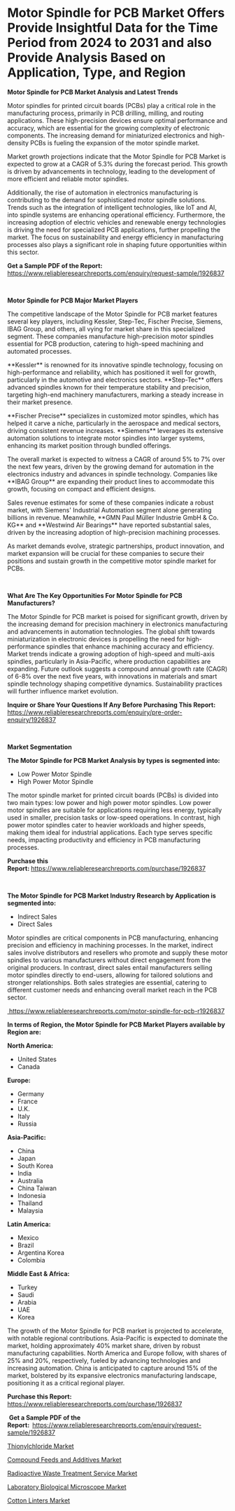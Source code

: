 <p><h1>Motor Spindle for PCB Market Offers Provide Insightful Data for the Time Period from 2024 to 2031 and also Provide Analysis Based on Application, Type, and Region</h1></p><p><strong>Motor Spindle for PCB Market Analysis and Latest Trends</strong></p>
<p><p>Motor spindles for printed circuit boards (PCBs) play a critical role in the manufacturing process, primarily in PCB drilling, milling, and routing applications. These high-precision devices ensure optimal performance and accuracy, which are essential for the growing complexity of electronic components. The increasing demand for miniaturized electronics and high-density PCBs is fueling the expansion of the motor spindle market.</p><p>Market growth projections indicate that the Motor Spindle for PCB Market is expected to grow at a CAGR of 5.3% during the forecast period. This growth is driven by advancements in technology, leading to the development of more efficient and reliable motor spindles. </p><p>Additionally, the rise of automation in electronics manufacturing is contributing to the demand for sophisticated motor spindle solutions. Trends such as the integration of intelligent technologies, like IoT and AI, into spindle systems are enhancing operational efficiency. Furthermore, the increasing adoption of electric vehicles and renewable energy technologies is driving the need for specialized PCB applications, further propelling the market. The focus on sustainability and energy efficiency in manufacturing processes also plays a significant role in shaping future opportunities within this sector.</p></p>
<p><strong>Get a Sample PDF of the Report:&nbsp;</strong> <a href="https://www.reliableresearchreports.com/enquiry/request-sample/1926837?utm_campaign=7&utm_medium=2&utm_source=Github&utm_content=ia&utm_term=25102024&utm_id=motor-spindle-for-pcb">https://www.reliableresearchreports.com/enquiry/request-sample/1926837</a></p>
<p>&nbsp;</p>
<p><strong>Motor Spindle for PCB Major Market Players</strong></p>
<p><p>The competitive landscape of the Motor Spindle for PCB market features several key players, including Kessler, Step-Tec, Fischer Precise, Siemens, IBAG Group, and others, all vying for market share in this specialized segment. These companies manufacture high-precision motor spindles essential for PCB production, catering to high-speed machining and automated processes.</p><p>**Kessler** is renowned for its innovative spindle technology, focusing on high-performance and reliability, which has positioned it well for growth, particularly in the automotive and electronics sectors. **Step-Tec** offers advanced spindles known for their temperature stability and precision, targeting high-end machinery manufacturers, marking a steady increase in their market presence.</p><p>**Fischer Precise** specializes in customized motor spindles, which has helped it carve a niche, particularly in the aerospace and medical sectors, driving consistent revenue increases. **Siemens** leverages its extensive automation solutions to integrate motor spindles into larger systems, enhancing its market position through bundled offerings.</p><p>The overall market is expected to witness a CAGR of around 5% to 7% over the next few years, driven by the growing demand for automation in the electronics industry and advances in spindle technology. Companies like **IBAG Group** are expanding their product lines to accommodate this growth, focusing on compact and efficient designs.</p><p>Sales revenue estimates for some of these companies indicate a robust market, with Siemens' Industrial Automation segment alone generating billions in revenue. Meanwhile, **GMN Paul Müller Industrie GmbH & Co. KG** and **Westwind Air Bearings** have reported substantial sales, driven by the increasing adoption of high-precision machining processes.</p><p>As market demands evolve, strategic partnerships, product innovation, and market expansion will be crucial for these companies to secure their positions and sustain growth in the competitive motor spindle market for PCBs.</p></p>
<p>&nbsp;</p>
<p><strong>What Are The Key Opportunities For Motor Spindle for PCB Manufacturers?</strong></p>
<p><p>The Motor Spindle for PCB market is poised for significant growth, driven by the increasing demand for precision machinery in electronics manufacturing and advancements in automation technologies. The global shift towards miniaturization in electronic devices is propelling the need for high-performance spindles that enhance machining accuracy and efficiency. Market trends indicate a growing adoption of high-speed and multi-axis spindles, particularly in Asia-Pacific, where production capabilities are expanding. Future outlook suggests a compound annual growth rate (CAGR) of 6-8% over the next five years, with innovations in materials and smart spindle technology shaping competitive dynamics. Sustainability practices will further influence market evolution.</p></p>
<p><strong>Inquire or Share Your Questions If Any Before Purchasing This Report:</strong> <a href="https://www.reliableresearchreports.com/enquiry/pre-order-enquiry/1926837?utm_campaign=7&utm_medium=2&utm_source=Github&utm_content=ia&utm_term=25102024&utm_id=motor-spindle-for-pcb">https://www.reliableresearchreports.com/enquiry/pre-order-enquiry/1926837</a></p>
<p>&nbsp;</p>
<p><strong>Market Segmentation</strong></p>
<p><strong>The Motor Spindle for PCB Market Analysis by types is segmented into:</strong></p>
<p><ul><li>Low Power Motor Spindle</li><li>High Power Motor Spindle</li></ul></p>
<p><p>The motor spindle market for printed circuit boards (PCBs) is divided into two main types: low power and high power motor spindles. Low power motor spindles are suitable for applications requiring less energy, typically used in smaller, precision tasks or low-speed operations. In contrast, high power motor spindles cater to heavier workloads and higher speeds, making them ideal for industrial applications. Each type serves specific needs, impacting productivity and efficiency in PCB manufacturing processes.</p></p>
<p><strong>Purchase this Report:&nbsp;</strong><a href="https://www.reliableresearchreports.com/purchase/1926837?utm_campaign=7&utm_medium=2&utm_source=Github&utm_content=ia&utm_term=25102024&utm_id=motor-spindle-for-pcb">https://www.reliableresearchreports.com/purchase/1926837</a></p>
<p>&nbsp;</p>
<p><strong>The Motor Spindle for PCB Market Industry Research by Application is segmented into:</strong></p>
<p><ul><li>Indirect Sales</li><li>Direct Sales</li></ul></p>
<p><p>Motor spindles are critical components in PCB manufacturing, enhancing precision and efficiency in machining processes. In the market, indirect sales involve distributors and resellers who promote and supply these motor spindles to various manufacturers without direct engagement from the original producers. In contrast, direct sales entail manufacturers selling motor spindles directly to end-users, allowing for tailored solutions and stronger relationships. Both sales strategies are essential, catering to different customer needs and enhancing overall market reach in the PCB sector.</p></p>
<p><a href="https://www.reliableresearchreports.com/motor-spindle-for-pcb-r1926837?utm_campaign=7&utm_medium=2&utm_source=Github&utm_content=ia&utm_term=25102024&utm_id=motor-spindle-for-pcb">&nbsp;https://www.reliableresearchreports.com/motor-spindle-for-pcb-r1926837</a></p>
<p><strong>In terms of Region, the Motor Spindle for PCB Market Players available by Region are:</strong></p>
<p>
    <p> <strong> North America: </strong>
        <ul>
            <li>United States</li>
            <li>Canada</li>
        </ul>
        </p> 
    <p> <strong> Europe: </strong>
        <ul>
            <li>Germany</li>
            <li>France</li>
            <li>U.K.</li>
            <li>Italy</li>
            <li>Russia</li>
        </ul>
        </p> 
    <p> <strong> Asia-Pacific: </strong>
        <ul>
            <li>China</li>
            <li>Japan</li>
            <li>South Korea</li>
            <li>India</li>
            <li>Australia</li>
            <li>China Taiwan</li>
            <li>Indonesia</li>
            <li>Thailand</li>
            <li>Malaysia</li>
        </ul>
        </p> 
    <p> <strong> Latin America: </strong>
        <ul>
            <li>Mexico</li>
            <li>Brazil</li>
            <li>Argentina Korea</li>
            <li>Colombia</li>
        </ul>
        </p> 
    <p> <strong> Middle East & Africa: </strong>
        <ul>
            <li>Turkey</li>
            <li>Saudi</li>
            <li>Arabia</li>
            <li>UAE</li>
            <li>Korea</li>
        </ul>
    </p>
    </p>
<p><p>The growth of the Motor Spindle for PCB market is projected to accelerate, with notable regional contributions. Asia-Pacific is expected to dominate the market, holding approximately 40% market share, driven by robust manufacturing capabilities. North America and Europe follow, with shares of 25% and 20%, respectively, fueled by advancing technologies and increasing automation. China is anticipated to capture around 15% of the market, bolstered by its expansive electronics manufacturing landscape, positioning it as a critical regional player.</p></p>
<p><strong>Purchase this Report: </strong><a href="https://www.reliableresearchreports.com/purchase/1926837?utm_campaign=7&utm_medium=2&utm_source=Github&utm_content=ia&utm_term=25102024&utm_id=motor-spindle-for-pcb">https://www.reliableresearchreports.com/purchase/1926837</a></p>
<p>&nbsp;<strong>Get a Sample PDF of the Report:&nbsp;&nbsp;</strong><a href="https://www.reliableresearchreports.com/enquiry/request-sample/1926837?utm_campaign=7&utm_medium=2&utm_source=Github&utm_content=ia&utm_term=25102024&utm_id=motor-spindle-for-pcb">https://www.reliableresearchreports.com/enquiry/request-sample/1926837</a></p>
<p><strong></strong></p>
<p><p><a href="https://medium.com/@fadrijbtavist/strategic-forecast-for-the-thionylchloride-market-growth-trends-size-2024-2031-704115082a1e?postPublishedType=repub&utm_campaign=7&utm_medium=2&utm_source=Github&utm_content=ia&utm_term=25102024&utm_id=motor-spindle-for-pcb">Thionylchloride Market</a></p><p><a href="https://www.linkedin.com/pulse/strategic-insights-global-compound-feeds-additives-market-xng4f?utm_campaign=7&utm_medium=2&utm_source=Github&utm_content=ia&utm_term=25102024&utm_id=motor-spindle-for-pcb">Compound Feeds and Additives Market</a></p><p><a href="https://www.linkedin.com/pulse/evaluating-radioactive-waste-treatment-service-market-u9v4f?utm_campaign=7&utm_medium=2&utm_source=Github&utm_content=ia&utm_term=25102024&utm_id=motor-spindle-for-pcb">Radioactive Waste Treatment Service Market</a></p><p><a href="https://issuu.com/reportprime-2/docs/laboratory-biological-microscope-ma_5faca3f654671b?utm_campaign=7&utm_medium=2&utm_source=Github&utm_content=ia&utm_term=25102024&utm_id=motor-spindle-for-pcb">Laboratory Biological Microscope Market</a></p><p><a href="https://medium.com/@delorasywf/competitive-intelligence-in-the-cotton-linters-market-key-players-strategies-and-market-shares-0c4323557c54?utm_campaign=7&utm_medium=2&utm_source=Github&utm_content=ia&utm_term=25102024&utm_id=motor-spindle-for-pcb">Cotton Linters Market</a></p></p>